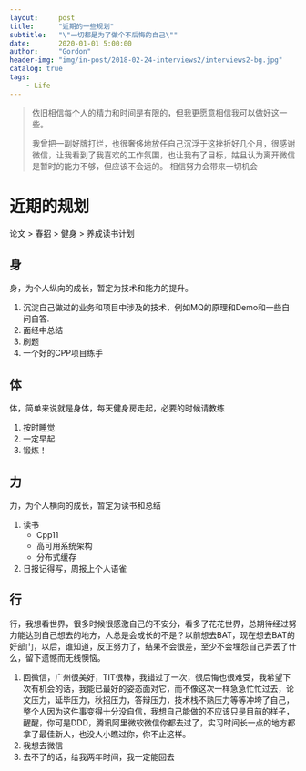 ```yaml
---
layout:     post
title:      "近期的一些规划"
subtitle:   "\"一切都是为了做个不后悔的自己\""
date:       2020-01-01 5:00:00
author:     "Gordon"
header-img: "img/in-post/2018-02-24-interviews2/interviews2-bg.jpg"
catalog: true
tags:
    - Life
---
```


> 依旧相信每个人的精力和时间是有限的，但我更愿意相信我可以做好这一些。
> 
> 我曾把一副好牌打烂，也很奢侈地放任自己沉浮于这挫折好几个月，很感谢微信，让我看到了我喜欢的工作氛围，也让我有了目标，姑且认为离开微信是暂时的能力不够，但应该不会远的。
> 相信努力会带来一切机会

# 近期的规划

论文 > 春招 > 健身 > 养成读书计划


## 身
身，为个人纵向的成长，暂定为技术和能力的提升。

1. 沉淀自己做过的业务和项目中涉及的技术，例如MQ的原理和Demo和一些自问自答.
2. 面经中总结
3. 刷题
4. 一个好的CPP项目练手

## 体
体，简单来说就是身体，每天健身房走起，必要的时候请教练

1. 按时睡觉
2. 一定早起
3. 锻炼！

## 力
力，为个人横向的成长，暂定为读书和总结

1. 读书
   * Cpp11
   * 高可用系统架构
   * 分布式缓存
2. 日报记得写，周报上个人语雀


## 行
行，我想看世界，很多时候很感激自己的不安分，看多了花花世界，总期待经过努力能达到自己想去的地方，人总是会成长的不是？以前想去BAT，现在想去BAT的好部门，以后，谁知道，反正努力了，结果不会很差，至少不会埋怨自己弄丢了什么，留下遗憾而无线懊恼。

1. 回微信，广州很美好，TIT很棒，我错过了一次，很后悔也很难受，我希望下次有机会的话，我能已最好的姿态面对它，而不像这次一样急急忙忙过去，论文压力，延毕压力，秋招压力，答辩压力，技术栈不熟压力等等冲垮了自己，整个人因为这件事变得十分没自信，我想自己能做的不应该只是目前的样子，醒醒，你可是DDD，腾讯阿里微软微信你都去过了，实习时间长一点的地方都拿了最佳新人，也没人小瞧过你，你不止这样。
2. 我想去微信
3. 去不了的话，给我两年时间，我一定能回去